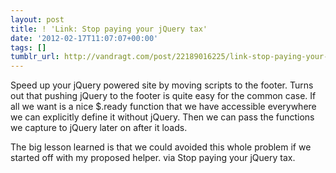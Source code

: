 ```yaml
---
layout: post
title: ! 'Link: Stop paying your jQuery tax'
date: '2012-02-17T11:07:07+00:00'
tags: []
tumblr_url: http://vandragt.com/post/22189016225/link-stop-paying-your-jquery-tax
---
```

Speed up your jQuery powered site by moving scripts to the footer.
Turns out that pushing jQuery to the footer is quite easy for the common case. If all we want is a nice $.ready function that we have accessible everywhere we can explicitly define it without jQuery. Then we can pass the functions we capture to jQuery later on after it loads.

The big lesson learned is that we could avoided this whole problem if we started off with my proposed helper.
via Stop paying your jQuery tax.
